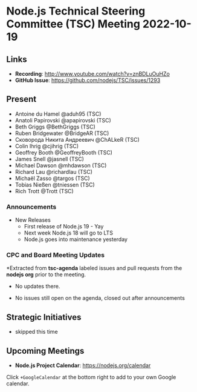 # Node.js Technical Steering Committee (TSC) Meeting 2022-10-19

## Links

* **Recording**:  <http://www.youtube.com/watch?v=znBDLuOuHZo>
* **GitHub Issue**: <https://github.com/nodejs/TSC/issues/1293>

## Present

* Antoine du Hamel @aduh95 (TSC)
* Anatoli Papirovski @apapirovski (TSC)
* Beth Griggs @BethGriggs (TSC)
* Ruben Bridgewater @BridgeAR (TSC)
* Сковорода Никита Андреевич @ChALkeR (TSC)
* Colin Ihrig @cjihrig (TSC)
* Geoffrey Booth @GeoffreyBooth (TSC)
* James Snell @jasnell (TSC)
* Michael Dawson @mhdawson (TSC)
* Richard Lau @richardlau (TSC)
* Michaël Zasso @targos (TSC)
* Tobias Nießen @tniessen (TSC)
* Rich Trott @Trott (TSC)

### Announcements

* New Releases
  * First release of Node.js 19 -  Yay
  * Next week Node.js 18 will go to LTS
  * Node.js goes into maintenance yesterday

### CPC and Board Meeting Updates

*Extracted from **tsc-agenda** labeled issues and pull requests from the **nodejs org** prior to the meeting.

* No updates there.

* No issues still open on the agenda, closed out after announcements

## Strategic Initiatives

* skipped this time

## Upcoming Meetings

* **Node.js Project Calendar**: <https://nodejs.org/calendar>

Click `+GoogleCalendar` at the bottom right to add to your own Google calendar.
